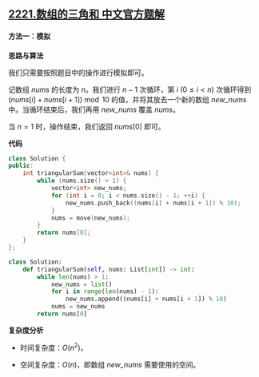 ## [2221.数组的三角和 中文官方题解](https://leetcode.cn/problems/find-triangular-sum-of-an-array/solutions/100000/shu-zu-de-san-jiao-he-by-leetcode-soluti-qpc8)
#### 方法一：模拟

**思路与算法**

我们只需要按照题目中的操作进行模拟即可。

记数组 $\textit{nums}$ 的长度为 $n$。我们进行 $n-1$ 次循环，第 $i~(0 \leq i < n)$ 次循环得到 $(\textit{nums}[i] + \textit{nums}[i+1]) \bmod 10$ 的值，并将其放去一个新的数组 $\textit{new\_nums}$ 中。当循环结束后，我们再用 $\textit{new\_nums}$ 覆盖 $\textit{nums}$。

当 $n=1$ 时，操作结束，我们返回 $\textit{nums}[0]$ 即可。

**代码**

```C++ [sol1-C++]
class Solution {
public:
    int triangularSum(vector<int>& nums) {
        while (nums.size() > 1) {
            vector<int> new_nums;
            for (int i = 0; i < nums.size() - 1; ++i) {
                new_nums.push_back((nums[i] + nums[i + 1]) % 10);
            }
            nums = move(new_nums);
        }
        return nums[0];
    }
};
```

```Python [sol1-Python3]
class Solution:
    def triangularSum(self, nums: List[int]) -> int:
        while len(nums) > 1:
            new_nums = list()
            for i in range(len(nums) - 1):
                new_nums.append((nums[i] + nums[i + 1]) % 10)
            nums = new_nums
        return nums[0]
```

**复杂度分析**

- 时间复杂度：$O(n^2)$。

- 空间复杂度：$O(n)$，即数组 $\textit{new\_nums}$ 需要使用的空间。